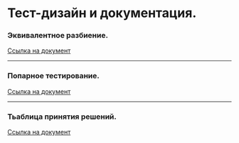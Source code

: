 # Тест-дизайн и документация.


### Эквивалентное разбиение.
[Ссылка на документ](https://docs.google.com/spreadsheets/d/1eS9fZddFxlriZGzQLIqgTt-CWzG1n0HAx7Z8RADBiNw/edit?usp=sharing)


---


### Попарное тестирование.
[Ссылка на документ](https://docs.google.com/spreadsheets/d/1xNoHBU9w6O00rUkkb0oWXPla-ityxwYmr4pKCInq560/edit?usp=sharing)


---

### Тьаблица принятия решений.
[Ссылка на документ](https://docs.google.com/spreadsheets/d/1mAunNLTMOLwwOUd7_c8Fpv2u32REPTlioGOLbdHwQ6U/edit?usp=sharing)
